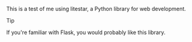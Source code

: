 This is a test of me using litestar, a Python library for web development.

> [!TIP]
> If you're familiar with Flask, you would probably like this library.
